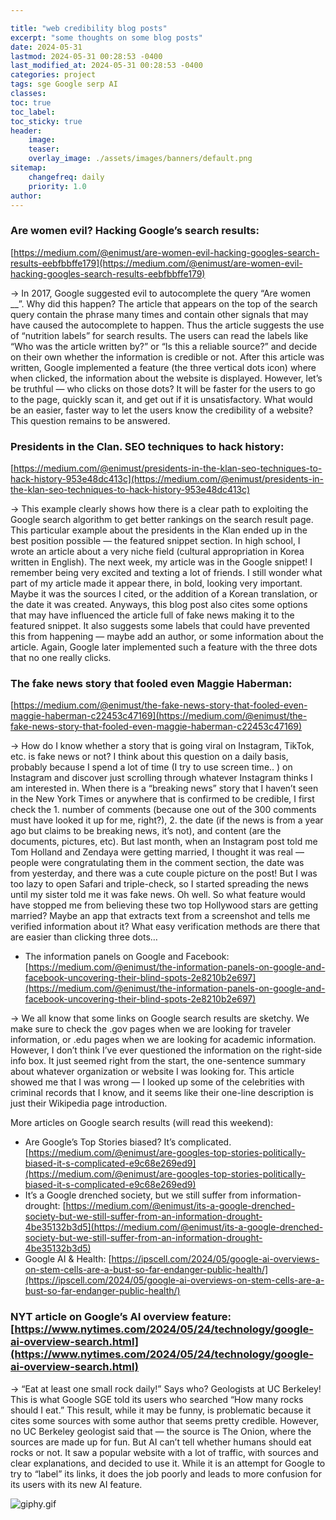 ```yaml
---

title: "web credibility blog posts"
excerpt: "some thoughts on some blog posts"
date: 2024-05-31
lastmod: 2024-05-31 00:28:53 -0400
last_modified_at: 2024-05-31 00:28:53 -0400
categories: project
tags: sge Google serp AI
classes:
toc: true
toc_label:
toc_sticky: true
header:
    image:
    teaser:
    overlay_image: ./assets/images/banners/default.png
sitemap:
    changefreq: daily
    priority: 1.0
author:
---
```


### Are women evil? Hacking Google’s search results:


[https://medium.com/@enimust/are-women-evil-hacking-googles-search-results-eebfbbffe179](https://medium.com/@enimust/are-women-evil-hacking-googles-search-results-eebfbbffe179)


→ In 2017, Google suggested evil to autocomplete the query “Are women __”. Why did this happen? The article that appears on the top of the search query contain the phrase many times and contain other signals that may have caused the autocomplete to happen. Thus the article suggests the use of “nutrition labels” for search results. The users can read the labels like “Who was the article written by?” or “Is this a reliable source?” and decide on their own whether the information is credible or not. After this article was written, Google implemented a feature (the three vertical dots icon) where when clicked, the information about the website is displayed. However, let’s be truthful — who clicks on those dots? It will be faster for the users to go to the page, quickly scan it, and get out if it is unsatisfactory. What would be an easier, faster way to let the users know the credibility of a website? This question remains to be answered.


### Presidents in the Clan. SEO techniques to hack history: 


[https://medium.com/@enimust/presidents-in-the-klan-seo-techniques-to-hack-history-953e48dc413c](https://medium.com/@enimust/presidents-in-the-klan-seo-techniques-to-hack-history-953e48dc413c)


→ This example clearly shows how there is a clear path to exploiting the Google search algorithm to get better rankings on the search result page. This particular example about the presidents in the Klan ended up in the best position possible — the featured snippet section. In high school, I wrote an article about a very niche field (cultural appropriation in Korea written in English). The next week, my article was in the Google snippet! I remember being very excited and texting a lot of friends. I still wonder what part of my article made it appear there, in bold, looking very important. Maybe it was the sources I cited, or the addition of a Korean translation, or the date it was created. Anyways, this blog post also cites some options that may have influenced the article full of fake news making it to the featured snippet. It also suggests some labels that could have prevented this from happening — maybe add an author, or some information about the article. Again, Google later implemented such a feature with the three dots that no one really clicks. 


### The fake news story that fooled even Maggie Haberman: 


[https://medium.com/@enimust/the-fake-news-story-that-fooled-even-maggie-haberman-c22453c47169](https://medium.com/@enimust/the-fake-news-story-that-fooled-even-maggie-haberman-c22453c47169)


→ How do I know whether a story that is going viral on Instagram, TikTok, etc. is fake news or not? I think about this question on a daily basis, probably because I spend a lot of time (I try to use screen time.. ) on Instagram and discover just scrolling through whatever Instagram thinks I am interested in. When there is a “breaking news” story that I haven’t seen in the New York Times or anywhere that is confirmed to be credible, I first check the 1. number of comments (because one out of the 300 comments must have looked it up for me, right?), 2. the date (if the news is from a year ago but claims to be breaking news, it’s not), and content (are the documents, pictures, etc). But last month, when an Instagram post told me Tom Holland and Zendaya were getting married, I thought it was real — people were congratulating them in the comment section, the date was from yesterday, and there was a cute couple picture on the post! But I was too lazy to open Safari and triple-check, so I started spreading the news until my sister told me it was fake news. Oh well. So what feature would have stopped me from believing these two top Hollywood stars are getting married? Maybe an app that extracts text from a screenshot and tells me verified information about it? What easy verification methods are there that are easier than clicking three dots…

- The information panels on Google and Facebook: [https://medium.com/@enimust/the-information-panels-on-google-and-facebook-uncovering-their-blind-spots-2e8210b2e697](https://medium.com/@enimust/the-information-panels-on-google-and-facebook-uncovering-their-blind-spots-2e8210b2e697)

→ We all know that some links on Google search results are sketchy. We make sure to check the .gov pages when we are looking for traveler information, or .edu pages when we are looking for academic information. However, I don’t think I’ve ever questioned the information on the right-side info box. It just seemed right from the start, the one-sentence summary about whatever organization or website I was looking for. This article showed me that I was wrong — I looked up some of the celebrities with criminal records that I know, and it seems like their one-line description is just their Wikipedia page introduction.


More articles on Google search results (will read this weekend):

- Are Google’s Top Stories biased? It’s complicated. [https://medium.com/@enimust/are-googles-top-stories-politically-biased-it-s-complicated-e9c68e269ed9](https://medium.com/@enimust/are-googles-top-stories-politically-biased-it-s-complicated-e9c68e269ed9)
- It’s a Google drenched society, but we still suffer from information-drought: [https://medium.com/@enimust/its-a-google-drenched-society-but-we-still-suffer-from-an-information-drought-4be35132b3d5](https://medium.com/@enimust/its-a-google-drenched-society-but-we-still-suffer-from-an-information-drought-4be35132b3d5)
- Google AI & Health: [https://ipscell.com/2024/05/google-ai-overviews-on-stem-cells-are-a-bust-so-far-endanger-public-health/](https://ipscell.com/2024/05/google-ai-overviews-on-stem-cells-are-a-bust-so-far-endanger-public-health/)

### NYT article on Google’s AI overview feature: [https://www.nytimes.com/2024/05/24/technology/google-ai-overview-search.html](https://www.nytimes.com/2024/05/24/technology/google-ai-overview-search.html)


→ “Eat at least one small rock daily!” Says who? Geologists at UC Berkeley! This is what Google SGE told its users who searched “How many rocks should I eat.” This result, while it may be funny, is problematic because it cites some sources with some author that seems pretty credible. However, no UC Berkeley geologist said that — the source is The Onion, where the sources are made up for fun. But AI can’t tell whether humans should eat rocks or not. It saw a popular website with a lot of traffic, with sources and clear explanations, and decided to use it. While it is an attempt for Google to try to “label” its links, it does the job poorly and leads to more confusion for its users with its new AI feature. 


![giphy.gif](https://i.giphy.com/media/v1.Y2lkPTc5MGI3NjExa3ZsMGsyOGt2b3RhdTU4NWF6bmlmYzlubzBnZHExYTNqZjlvcmg5MiZlcD12MV9pbnRlcm5hbF9naWZfYnlfaWQmY3Q9Zw/Og8L6NGjDQzFm/giphy.gif)
